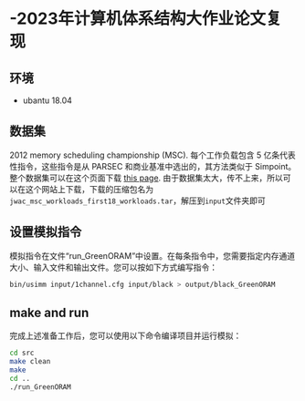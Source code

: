 # -2023年计算机体系结构大作业论文复现

## 环境
+ ubantu 18.04

## 数据集
2012 memory scheduling championship (MSC). 每个工作负载包含 5 亿条代表性指令，这些指令是从 PARSEC 和商业基准中选出的，其方法类似于 Simpoint。整个数据集可以在这个页面下载 [this page](https://www.cs.utah.edu/~rajeev/jwac12/results_table.html).
由于数据集太大，传不上来，所以可以在这个网站上下载，下载的压缩包名为`jwac_msc_workloads_first18_workloads.tar`，解压到`input`文件夹即可

## 设置模拟指令
模拟指令在文件“run_GreenORAM”中设置。在每条指令中，您需要指定内存通道大小、输入文件和输出文件。您可以按如下方式编写指令：
```sh
bin/usimm input/1channel.cfg input/black > output/black_GreenORAM
```

## make and run
完成上述准备工作后，您可以使用以下命令编译项目并运行模拟：
```sh
cd src
make clean
make
cd ..
./run_GreenORAM
```
